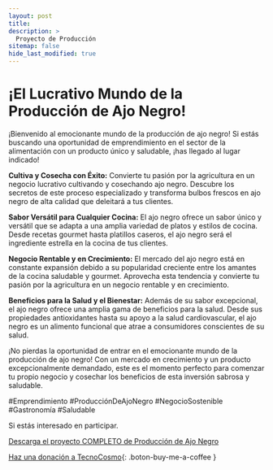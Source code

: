 ```yaml
---
layout: post
title: 
description: >
  Proyecto de Producción
sitemap: false
hide_last_modified: true
---
```


# ¡El Lucrativo Mundo de la Producción de Ajo Negro!

¡Bienvenido al emocionante mundo de la producción de ajo negro! Si estás buscando una oportunidad de emprendimiento en el sector de la alimentación con un producto único y saludable, ¡has llegado al lugar indicado!

**Cultiva y Cosecha con Éxito:**
Convierte tu pasión por la agricultura en un negocio lucrativo cultivando y cosechando ajo negro. Descubre los secretos de este proceso especializado y transforma bulbos frescos en ajo negro de alta calidad que deleitará a tus clientes.

**Sabor Versátil para Cualquier Cocina:**
El ajo negro ofrece un sabor único y versátil que se adapta a una amplia variedad de platos y estilos de cocina. Desde recetas gourmet hasta platillos caseros, el ajo negro será el ingrediente estrella en la cocina de tus clientes.

**Negocio Rentable y en Crecimiento:**
El mercado del ajo negro está en constante expansión debido a su popularidad creciente entre los amantes de la cocina saludable y gourmet. Aprovecha esta tendencia y convierte tu pasión por la agricultura en un negocio rentable y en crecimiento.

**Beneficios para la Salud y el Bienestar:**
Además de su sabor excepcional, el ajo negro ofrece una amplia gama de beneficios para la salud. Desde sus propiedades antioxidantes hasta su apoyo a la salud cardiovascular, el ajo negro es un alimento funcional que atrae a consumidores conscientes de su salud.

¡No pierdas la oportunidad de entrar en el emocionante mundo de la producción de ajo negro! Con un mercado en crecimiento y un producto excepcionalmente demandado, este es el momento perfecto para comenzar tu propio negocio y cosechar los beneficios de esta inversión sabrosa y saludable.

#Emprendimiento #ProducciónDeAjoNegro #NegocioSostenible #Gastronomía #Saludable


Si estás interesado en participar.


[Descarga el proyecto COMPLETO de Producción de Ajo Negro](https://www.dropbox.com/scl/fo/t2vhzeg0c1o16oxmkn10i/h?rlkey=mv5x2b2hngbjeyzgkz4de268h&dl=0)

[Haz una donación a TecnoCosmo](https://www.buymeacoffee.com/nain.taleb){: .boton-buy-me-a-coffee }

<object data="../produccionAjoNegro.pdf" width="100%" height="600" type='application/pdf'></object>
